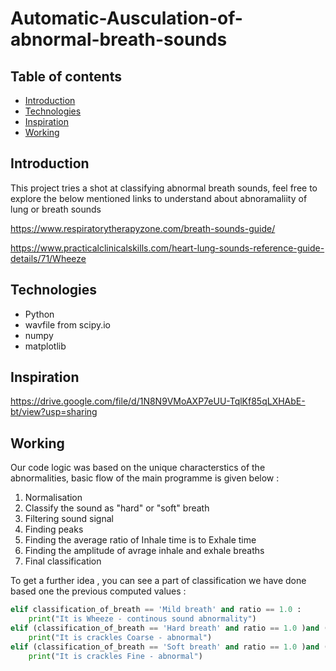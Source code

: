 # Automatic-Ausculation-of-abnormal-breath-sounds

## Table of contents
* [Introduction](https://github.com/Chandru-crypted/Automatic-Ausculation-of-abnormal-breath-sounds#automatic-ausculation-of-abnormal-breath-sounds#Introduction)
* [Technologies](https://github.com/Chandru-crypted/Automatic-Ausculation-of-abnormal-breath-sounds#automatic-ausculation-of-abnormal-breath-sounds#Technologies)
* [Inspiration](https://github.com/Chandru-crypted/Automatic-Ausculation-of-abnormal-breath-sounds#automatic-ausculation-of-abnormal-breath-sounds#Inspiration)
* [Working](https://github.com/Chandru-crypted/Automatic-Ausculation-of-abnormal-breath-sounds#automatic-ausculation-of-abnormal-breath-sounds#Working) 

## Introduction
This project tries a shot at classifying abnormal breath sounds, feel free to explore the below mentioned links to understand about abnoramaliity of lung or breath sounds 

https://www.respiratorytherapyzone.com/breath-sounds-guide/

https://www.practicalclinicalskills.com/heart-lung-sounds-reference-guide-details/71/Wheeze 

## Technologies
* Python 
* wavfile from scipy.io 
* numpy
* matplotlib


## Inspiration 
https://drive.google.com/file/d/1N8N9VMoAXP7eUU-TqlKf85qLXHAbE-bt/view?usp=sharing

## Working
Our code logic was based on the unique characterstics of the abnormalities, basic flow of the main programme is given below : 

1) Normalisation  
2) Classify the sound as "hard" or "soft" breath
3) Filtering sound signal
4) Finding peaks 
5) Finding the average ratio of Inhale time is to Exhale time
6) Finding the amplitude of avrage inhale and exhale breaths
7) Final classification 

To get a further idea , you can see a part of classification we have done based one the previous computed values : 


```python
elif classification_of_breath == 'Mild breath' and ratio == 1.0 : 
    print("It is Wheeze - continous sound abnormality")
elif (classification_of_breath == 'Hard breath' and ratio == 1.0 )and (comp_amp > 20):
    print("It is crackles Coarse - abnormal")
elif (classification_of_breath == 'Soft breath' and ratio == 1.0 )and (comp_amp > 2):
    print("It is crackles Fine - abnormal")
```

